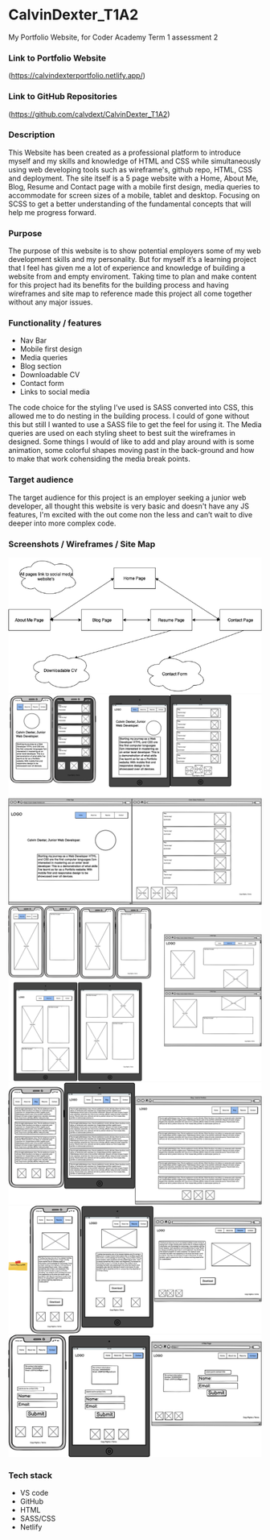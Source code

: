 # CalvinDexter_T1A2
My Portfolio Website, for Coder Academy Term 1 assessment 2
### Link to Portfolio Website
(https://calvindexterportfolio.netlify.app/)

### Link to GitHub Repositories
(https://github.com/calvdext/CalvinDexter_T1A2)

### Description 
This Website has been created as a professional platform to introduce myself and my skills and knowledge of HTML and CSS while simultaneously using web developing tools such as wireframe's, github repo, HTML, CSS and deployment. The site itself is a 5 page website with a Home, About Me, Blog, Resume and Contact page with a mobile first design, media queries to accommodate for screen sizes of a mobile, tablet and desktop. Focusing on SCSS to get a better understanding of the fundamental concepts that will help me progress forward.
### Purpose
The purpose of this website is to show potential employers some of my web development skills and my personality. But for myself it’s a learning project that I feel has given me a lot of experience and knowledge of building a website from and empty enviroment. Taking time to plan and make content for this project had its benefits for the building process and having wireframes and site map to reference made this project all come together without any major issues. 

### Functionality / features
- Nav Bar
- Mobile first design 
- Media queries
- Blog section
- Downloadable CV
- Contact form 
- Links to social media 

The code choice for the styling I’ve used is SASS converted into CSS, this allowed me to do nesting in the building process. I could of gone without this but still I wanted to use a SASS file to get the feel for using it. The Media queries are used on each styling sheet to best suit the wireframes in designed. Some things I would of like to add and play around with is some animation, some colorful shapes moving past in the back-ground and how to make that work cohensiding the media break points. 
### Target audience
The target audience for this project is an employer seeking a junior web developer, all thought this website is very basic and doesn't have any JS features, I'm excited with the out come non the less and can’t wait to dive deeper into more complex code.

### Screenshots / Wireframes / Site Map
![Site Map](docs/sitemap/Portfolio-Sitemap.png)
![Home](docs/wireframes/HomePage.png)
![About Me](docs/wireframes/AboutMe.png)
![Blog](docs/Wireframes/BlogPage.png)
![Resume](docs/wireframes/ResumePage.png)
![Contact](docs/wireframes/ContactPage.png)

### Tech stack 
- VS code 
- GitHub
- HTML
- SASS/CSS
- Netlify